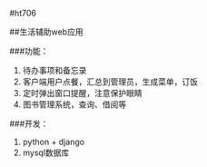 #ht706

##生活辅助web应用

###功能：

1. 待办事项和备忘录
2. 客户端用户点餐，汇总到管理员，生成菜单，订饭
3. 定时弹出窗口提醒，注意保护眼睛
4. 图书管理系统，查询、借阅等

###开发：

1. python + django
2. mysql数据库
